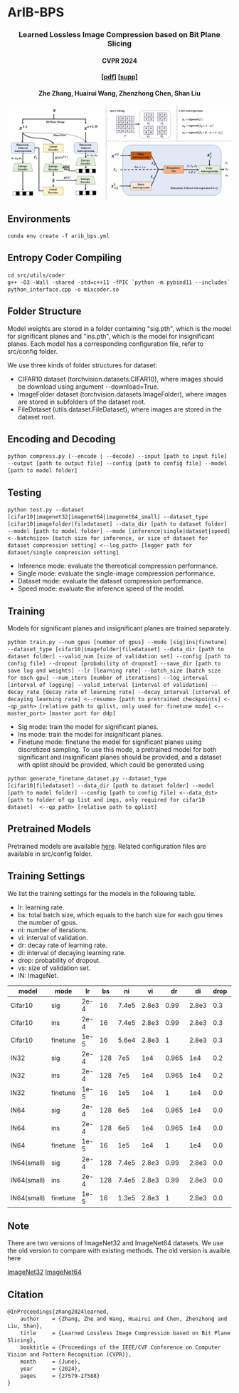 # ArIB-BPS

### <p align="center"> Learned Lossless Image Compression based on Bit Plane Slicing</p>
####  <p align="center"> CVPR 2024 </p>
####  <p align="center"> [[pdf]](https://openaccess.thecvf.com/content/CVPR2024/papers/Zhang_Learned_Lossless_Image_Compression_based_on_Bit_Plane_Slicing_CVPR_2024_paper.pdf) [[supp]](https://openaccess.thecvf.com/content/CVPR2024/supplemental/Zhang_Learned_Lossless_Image_CVPR_2024_supplemental.pdf)</p>
####  <p align="center"> Zhe Zhang, Huairui Wang, Zhenzhong Chen, Shan Liu</p>

![framework](./assets/overview.png)

## Environments
```
conda env create -f arib_bps.yml
```

## Entropy Coder Compiling
```
cd src/utils/coder
g++ -O3 -Wall -shared -std=c++11 -fPIC `python -m pybind11 --includes` python_interface.cpp -o mixcoder.so
```

## Folder Structure
Model weights are stored in a folder containing "sig.pth", which is the model for significant planes and "ins.pth", which is the model for insignificant planes. Each model has a corresponding configuration file, refer to src/config folder.

We use three kinds of folder structures for dataset:
- CIFAR10 dataset (torchvision.datasets.CIFAR10), where images should be download using argument --download=True.
- ImageFolder dataset (torchvision.datasets.ImageFolder), where images are stored in subfolders of the dataset root.
- FileDataset (utils.dataset.FileDataset), where images are stored in the dataset root.

## Encoding and Decoding
```
python compress.py (--encode | --decode) --input [path to input file] --output [path to output file] --config [path to config file] --model [path to model folder]
```

## Testing
```
python test.py --dataset [cifar10|imagenet32|imagenet64|imagenet64_small] --dataset_type [cifar10|imagefolder|filedataset] --data_dir [path to dataset folder] --model [path to model folder] --mode [inference|single|dataset|speed] <--batchsize> [batch size for inference, or size of dataset for dataset compression setting] <--log_path> [logger path for dataset/single compression setting]
```

- Inference mode: evaluate the thereotical compression performance.
- Single mode: evaluate the single-image compression performance.
- Dataset mode: evaluate the dataset compression performance.
- Speed mode: evaluate the inference speed of the model.

## Training
Models for significant planes and insignificant planes are trained separately. 

```
python train.py --num_gpus [number of gpus] --mode [sig|ins|finetune] --dataset_type [cifar10|imagefolder|filedataset] --data_dir [path to dataset folder] --valid_num [size of validation set] --config [path to config file] --dropout [probability of dropout] --save_dir [path to save log and weights] --lr [learning rate] --batch_size [batch size for each gpu] --num_iters [number of iterations] --log_interval [interval of logging] --valid_interval [interval of validation] --decay_rate [decay rate of learning rate] --decay_interval [interval of decaying learning rate] <--resume> [path to pretrained checkpoints] <--qp_path> [relative path to qplist, only used for finetune mode] <--master_port> [master port for ddp]
```

- Sig mode: train the model for significant planes.
- Ins mode: train the model for insignificant planes.
- Finetune mode: finetune the model for significant planes using discretized sampling. To use this mode, a pretrained model for both significant and insignificant planes should be provided, and a dataset with qplist should be provided, which could be generated using
```
python generate_finetune_dataset.py --dataset_type [cifar10|filedataset] --data_dir [path to dataset folder] --model [path to model folder] --config [path to config file] <--data_dst> [path to folder of qp list and imgs, only required for cifar10 dataset]  <--qp_path> [relative path to qplist]
``` 

## Pretrained Models
Pretrained models are available [here](https://drive.google.com/drive/folders/1RiI2Fzqu0lhjHSpjrOVPb0eOzvnJD9XC?usp=sharing). Related configuration files are available in src/config folder.

## Training Settings
We list the training settings for the models in the following table.
- lr: learning rate.
- bs: total batch size, which equals to the batch size for each gpu times the number of gpus.
- ni: number of iterations.
- vi: interval of validation.
- dr: decay rate of learning rate.
- di: interval of decaying learning rate.
- drop: probability of dropout.
- vs: size of validation set.
- IN: ImageNet.

| model | mode | lr | bs |ni|vi|dr|di|drop|vs|
| ------- | ------- | ------- | ------- | ------- | ------- |------- | ------- | ------- |------- |
| Cifar10 | sig | 2e-4 | 16 | 7.4e5 |2.8e3 | 0.99 | 2.8e3 |0.3 |5000|
| Cifar10 | ins | 2e-4 | 16 | 7.4e5 |2.8e3 | 0.99 | 2.8e3 |0.3 |5000|
| Cifar10 | finetune | 1e-5 | 16 | 5.6e4 |2.8e3 | 1 | 2.8e3 |0.3 |5000|
| IN32 | sig | 2e-4 | 128 | 7e5 |1e4 | 0.965 | 1e4 |0.2 |50000|
| IN32 | ins | 2e-4 | 128 | 7e5 |1e4 | 0.965 | 1e4 |0.2 |50000|
| IN32 | finetune | 1e-5 | 16 | 1e5 |1e4 | 1 | 1e4 |0.0 |50000|
| IN64 | sig | 2e-4 | 128 | 6e5 |1e4 | 0.965 | 1e4 |0.0 |50000|
| IN64 | ins | 2e-4 | 128 | 6e5 |1e4 | 0.965 | 1e4 |0.0 |50000|
| IN64 | finetune | 1e-5 | 16 | 1e5 |1e4 | 1 | 1e4 |0.0 |50000|
| IN64(small) | sig | 2e-4 | 128 | 7.4e5 |2.8e3 | 0.99 | 2.8e3 |0.0 |50000|
| IN64(small) | ins | 2e-4 | 128 | 7.4e5 |2.8e3 | 0.99 | 2.8e3 |0.0 |50000|
| IN64(small) | finetune | 1e-5 | 16 | 1.3e5 |2.8e3 | 1 | 2.8e3 |0.0 |50000|

## Note
There are two versions of ImageNet32 and ImageNet64 datasets. We use the old version to compare with existing methods. The old version is avaible here

[ImageNet32](https://academictorrents.com/details/bf62f5051ef878b9c357e6221e879629a9b4b172) [ImageNet64](https://academictorrents.com/details/96816a530ee002254d29bf7a61c0c158d3dedc3b)

## Citation

```
@InProceedings{zhang2024learned,
    author    = {Zhang, Zhe and Wang, Huairui and Chen, Zhenzhong and Liu, Shan},
    title     = {Learned Lossless Image Compression based on Bit Plane Slicing},
    booktitle = {Proceedings of the IEEE/CVF Conference on Computer Vision and Pattern Recognition (CVPR)},
    month     = {June},
    year      = {2024},
    pages     = {27579-27588}
}
